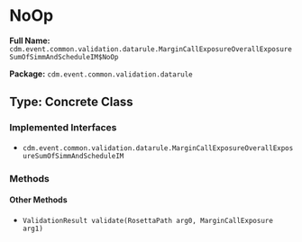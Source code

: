 # NoOp

**Full Name:** `cdm.event.common.validation.datarule.MarginCallExposureOverallExposureSumOfSimmAndScheduleIM$NoOp`

**Package:** `cdm.event.common.validation.datarule`

## Type: Concrete Class

### Implemented Interfaces

- `cdm.event.common.validation.datarule.MarginCallExposureOverallExposureSumOfSimmAndScheduleIM`

### Methods

#### Other Methods

- `ValidationResult validate(RosettaPath arg0, MarginCallExposure arg1)`

